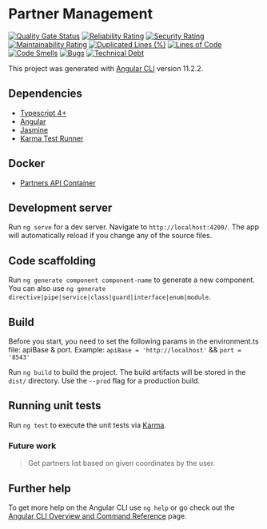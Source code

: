 # Partner Management

[![Quality Gate Status](https://sonarcloud.io/api/project_badges/measure?project=RayMaroun_Partners-Frontend&metric=alert_status)](https://sonarcloud.io/summary/new_code?id=RayMaroun_Partners-Frontend) [![Reliability Rating](https://sonarcloud.io/api/project_badges/measure?project=RayMaroun_Partners-Frontend&metric=reliability_rating)](https://sonarcloud.io/summary/new_code?id=RayMaroun_Partners-Frontend) [![Security Rating](https://sonarcloud.io/api/project_badges/measure?project=RayMaroun_Partners-Frontend&metric=security_rating)](https://sonarcloud.io/summary/new_code?id=RayMaroun_Partners-Frontend) [![Maintainability Rating](https://sonarcloud.io/api/project_badges/measure?project=RayMaroun_Partners-Frontend&metric=sqale_rating)](https://sonarcloud.io/summary/new_code?id=RayMaroun_Partners-Frontend) [![Duplicated Lines (%)](https://sonarcloud.io/api/project_badges/measure?project=RayMaroun_Partners-Frontend&metric=duplicated_lines_density)](https://sonarcloud.io/summary/new_code?id=RayMaroun_Partners-Frontend) [![Lines of Code](https://sonarcloud.io/api/project_badges/measure?project=RayMaroun_Partners-Frontend&metric=ncloc)](https://sonarcloud.io/summary/new_code?id=RayMaroun_Partners-Frontend) [![Code Smells](https://sonarcloud.io/api/project_badges/measure?project=RayMaroun_Partners-Frontend&metric=code_smells)](https://sonarcloud.io/summary/new_code?id=RayMaroun_Partners-Frontend) [![Bugs](https://sonarcloud.io/api/project_badges/measure?project=RayMaroun_Partners-Frontend&metric=bugs)](https://sonarcloud.io/summary/new_code?id=RayMaroun_Partners-Frontend) [![Technical Debt](https://sonarcloud.io/api/project_badges/measure?project=RayMaroun_Partners-Frontend&metric=sqale_index)](https://sonarcloud.io/summary/new_code?id=RayMaroun_Partners-Frontend)

This project was generated with [Angular CLI](https://github.com/angular/angular-cli) version 11.2.2.

## Dependencies

- [Typescript 4+](https://www.typescriptlang.org/)
- [Angular](https://angular.io/)
- [Jasmine](http://jasmine.github.io/)
- [Karma Test Runner](http://karma-runner.github.io/0.8/index.html)

## Docker

- [Partners API Container](https://hub.docker.com/r/raymaroun/partners-frontend)

## Development server

Run `ng serve` for a dev server. Navigate to `http://localhost:4200/`. The app will automatically reload if you change any of the source files.

## Code scaffolding

Run `ng generate component component-name` to generate a new component. You can also use `ng generate directive|pipe|service|class|guard|interface|enum|module`.

## Build

Before you start, you need to set the following params in the environment.ts file: apiBase & port.
Example: `apiBase = 'http://localhost'` && `port = '8543'`

Run `ng build` to build the project. The build artifacts will be stored in the `dist/` directory. Use the `--prod` flag for a production build.

## Running unit tests

Run `ng test` to execute the unit tests via [Karma](https://karma-runner.github.io).

### Future work

> Get partners list based on given coordinates by the user.

## Further help

To get more help on the Angular CLI use `ng help` or go check out the [Angular CLI Overview and Command Reference](https://angular.io/cli) page.

